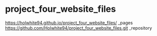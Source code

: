 # project_four_website_files


https://holwhite94.github.io/project_four_website_files/ _pages
https://github.com/Holwhite94/project_four_website_files.git _repository
